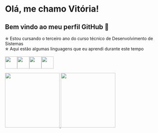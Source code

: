 # Olá, me chamo Vitória! 
## Bem vindo ao meu perfil GitHub 👋
✯ Estou cursando o terceiro ano do curso técnico de Desenvolvimento de Sistemas <br>
✯ Aqui estão algumas linguagens que eu aprendi durante este tempo <br>
<br>
<img src="https://cdn.jsdelivr.net/gh/devicons/devicon/icons/c/c-original.svg" width="40" height="40"/><img src="https://cdn.jsdelivr.net/gh/devicons/devicon/icons/csharp/csharp-original.svg" width="40" height="40"/><img src="https://cdn.jsdelivr.net/gh/devicons/devicon/icons/html5/html5-original.svg" width="40" height="40"/><img src="https://cdn.jsdelivr.net/gh/devicons/devicon/icons/java/java-original.svg" width="40" height="40"/>

<div>
<a href="https://github.com/vitoriaEHon">
<img height="180em" src="https://github-readme-stats.vercel.app/api/top-langs/?username=vitoriaEHon&layout=compact&langs_count=7&theme=dracula"/>
<img height="180em" src="https://github-readme-stats.vercel.app/api?username=vitoriaEHon&show_icons=true&theme=dracula&include_all_commits=true&count_private=true"/>
</div>

